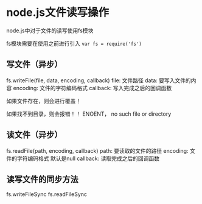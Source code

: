 # node.js文件读写操作
node.js中对于文件的读写使用fs模块

fs模块需要在使用之前进行引入
`var fs = require('fs')`


## 写文件（异步）

fs.writeFile(file, data, encoding, callback)
file: 文件路径
data: 要写入文件的内容
encoding: 文件的字符编码格式
callback: 写入完成之后的回调函数

如果文件存在，则会进行覆盖！

如果找不到目录，则会报错！！ ENOENT， no such file or directory

## 读文件（异步）

fs.readFile(path, encoding, callback)
path: 要读取的文件的路径
encoding: 文件的字符编码格式 默认是null
callback: 读取完成之后的回调函数


## 读写文件的同步方法
fs.writeFileSync
fs.readFileSync


